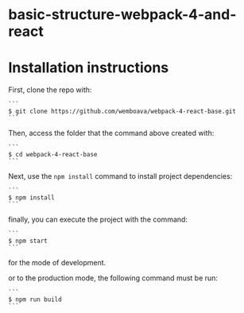 # basic-structure-webpack-4-and-react

# Installation instructions

  First, clone the repo with:
 
    ```
    $ git clone https://github.com/wemboava/webpack-4-react-base.git
    ```


  Then, access the folder that the command above created with:
  
    ```
    $ cd webpack-4-react-base
    ```


  Next, use the `npm install` command to install project dependencies:
  
    ```
    $ npm install
    ```


  finally, you can execute the project with the command:
  
    ```
    $ npm start
    ```
    
  for the mode of development.



  or to the production mode, the following command must be run:
  
    ```
    $ npm run build
    ```
